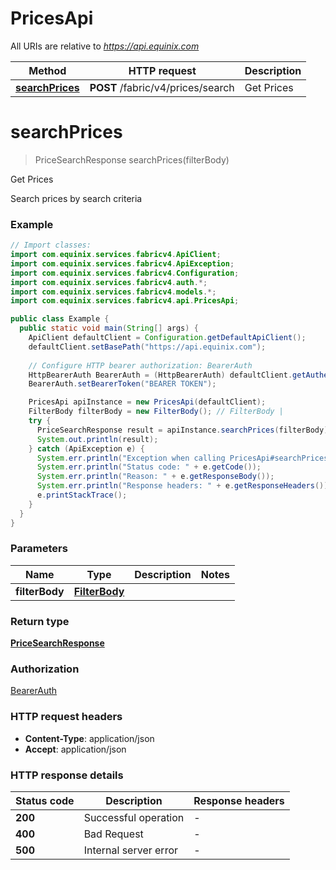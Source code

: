 # PricesApi

All URIs are relative to *https://api.equinix.com*

| Method | HTTP request | Description |
|------------- | ------------- | -------------|
| [**searchPrices**](PricesApi.md#searchPrices) | **POST** /fabric/v4/prices/search | Get Prices |


<a name="searchPrices"></a>
# **searchPrices**
> PriceSearchResponse searchPrices(filterBody)

Get Prices

Search prices by search criteria

### Example
```java
// Import classes:
import com.equinix.services.fabricv4.ApiClient;
import com.equinix.services.fabricv4.ApiException;
import com.equinix.services.fabricv4.Configuration;
import com.equinix.services.fabricv4.auth.*;
import com.equinix.services.fabricv4.models.*;
import com.equinix.services.fabricv4.api.PricesApi;

public class Example {
  public static void main(String[] args) {
    ApiClient defaultClient = Configuration.getDefaultApiClient();
    defaultClient.setBasePath("https://api.equinix.com");
    
    // Configure HTTP bearer authorization: BearerAuth
    HttpBearerAuth BearerAuth = (HttpBearerAuth) defaultClient.getAuthentication("BearerAuth");
    BearerAuth.setBearerToken("BEARER TOKEN");

    PricesApi apiInstance = new PricesApi(defaultClient);
    FilterBody filterBody = new FilterBody(); // FilterBody | 
    try {
      PriceSearchResponse result = apiInstance.searchPrices(filterBody);
      System.out.println(result);
    } catch (ApiException e) {
      System.err.println("Exception when calling PricesApi#searchPrices");
      System.err.println("Status code: " + e.getCode());
      System.err.println("Reason: " + e.getResponseBody());
      System.err.println("Response headers: " + e.getResponseHeaders());
      e.printStackTrace();
    }
  }
}
```

### Parameters

| Name | Type | Description  | Notes |
|------------- | ------------- | ------------- | -------------|
| **filterBody** | [**FilterBody**](FilterBody.md)|  | |

### Return type

[**PriceSearchResponse**](PriceSearchResponse.md)

### Authorization

[BearerAuth](../README.md#BearerAuth)

### HTTP request headers

 - **Content-Type**: application/json
 - **Accept**: application/json

### HTTP response details
| Status code | Description | Response headers |
|-------------|-------------|------------------|
| **200** | Successful operation |  -  |
| **400** | Bad Request |  -  |
| **500** | Internal server error |  -  |

